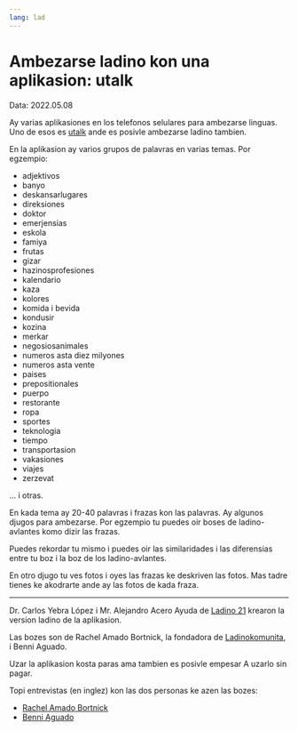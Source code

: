 ```yaml
---
lang: lad
---
```

# Ambezarse ladino kon una aplikasion: utalk
Data: 2022.05.08

Ay varias aplikasiones en los telefonos selulares para ambezarse linguas.
Uno de esos es [utalk](https://utalk.com/en/store/ladino) ande es posivle ambezarse ladino tambien.

En la aplikasion ay varios grupos de palavras en varias temas. Por egzempio:

* adjektivos
* banyo
* deskansarlugares
* direksiones
* doktor
* emerjensias
* eskola
* famiya
* frutas
* gizar
* hazinosprofesiones
* kalendario
* kaza
* kolores
* komida i bevida
* kondusir
* kozina
* merkar
* negosiosanimales
* numeros asta diez milyones
* numeros asta vente
* paises
* prepositionales
* puerpo
* restorante
* ropa
* sportes
* teknologia
* tiempo
* transportasion
* vakasiones
* viajes
* zerzevat

... i otras.

En kada tema ay 20-40 palavras i frazas kon las palavras. Ay algunos djugos para ambezarse. Por egzempio tu puedes oir boses de ladino-avlantes komo dizir las frazas.

Puedes rekordar tu mismo i puedes oir  las similaridades i las diferensias entre tu boz i la boz de los ladino-avlantes.

En otro djugo tu ves fotos i oyes las frazas ke deskriven las fotos. Mas tadre tienes ke akodrarte ande ay las fotos de kada fraza.

---

Dr. Carlos Yebra López i Mr. Alejandro Acero Ayuda de [Ladino 21](https://www.ladino21.org/) krearon la version ladino de la aplikasion.

Las bozes son de Rachel Amado Bortnick, la fondadora de [Ladinokomunita](https://ladinokomunita.groups.io/), i Benni Aguado.

Uzar la aplikasion kosta paras ama tambien es posivle empesar  A uzarlo sin pagar.

Topi entrevistas (en inglez) kon las dos personas ke azen las bozes:

* [Rachel Amado Bortnick](https://utalk.com/news/meet-our-speakers-rachel-bortnick-ladino/)
* [Benni Aguado](https://utalk.com/news/meet-our-speakers-benni-aguado-ladino/)


